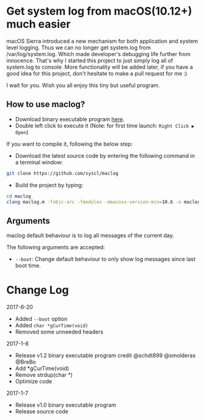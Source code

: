 Get system log from macOS(10.12+) much easier
============

macOS Sierra introduced a new mechanism for both application and system level logging.
Thus we can no longer get system.log from /var/log/system.log.
Which made developer's debugging life further from innocence.
That's why I started this project to just simply log all of system.log to console.
More functionality will be added later, if you have a good idea for this project, don't hesitate to make a pull request for me :)

I wait for you. Wish you all enjoy this tiny but useful program.

How to use maclog?
----------------
- Download binary executable program [here](https://github.com/syscl/maclog/files/692460/maclog-v1.2.zip).
- Double left click to execute it (Note: for first time launch: ```Right Click ▶ Open```)

If you want to compile it, following the below step:
- Download the latest source code by entering the following command in a terminal window:
```sh
git clone https://github.com/syscl/maclog
```
- Build the project by typing:
```sh
cd maclog
clang maclog.m -fobjc-arc -fmodules -mmacosx-version-min=10.6 -o maclog
```

Arguments
---------
maclog default behaviour is to log all messages of the current day.

The following arguments are accepted:
- `--boot`: Change default behaviour to only show log messages since last boot time.

# Change Log
2017-6-20

- Added `--boot` option
- Added `char *gCurTime(void)`
- Removed some unneeded headers

2017-1-8

- Release v1.2 binary executable program credit @schdt899 @smolderas @BreBo
- Add *gCurTime(void)
- Remove strdup(char *)
- Optimize code 

2017-1-7

- Release v1.0 binary executable program
- Release source code
